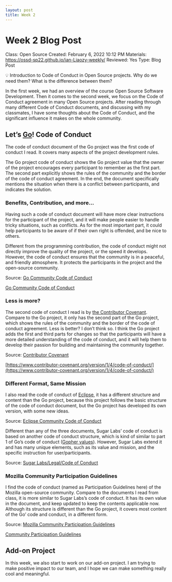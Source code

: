 ```yaml
---
layout: post
title: Week 2
---
```



# Week 2 Blog Post

Class: Open Source
Created: February 6, 2022 10:12 PM
Materials: https://ossd-sp22.github.io/ian-Liaozy-weekly/
Reviewed: Yes
Type: Blog Post

<aside>
💡 Introduction to Code of Conduct in Open Source projects. Why do we need them? What is the difference between them?

</aside>

In the first week, we had an overview of the course Open Source Software Development. Then it comes to the second week, we focus on the Code of Conduct agreement in many Open Source projects. After reading through many different Code of Conduct documents, and discussing with my classmates, I have some thoughts about the Code of Conduct, and the significant influence it makes on the whole community.

## **Let’s [Go](https://go.dev/)! Code of Conduct**

The code of conduct document of the Go project was the first code of conduct I read. It covers many aspects of the project development rules. 

The Go project code of conduct shows the Go project value that the owner of the project encourages every participant to remember as the first part. The second part explicitly shows the rules of the community and the border of the code of conduct agreement. In the end, the document specifically mentions the situation when there is a conflict between participants, and indicates the solution.  

### **Benefits, Contribution, and more...**

Having such a code of conduct document will have more clear instructions for the participant of the project, and it will make people easier to handle tricky situations, such as conflicts. As for the most important part, it could help participants to be aware of if their own right is offended, and be nice to others.

Different from the programming contribution, the code of conduct might not directly improve the quality of the project, or the speed it develops. However, the code of conduct ensures that the community is in a peaceful, and friendly atmosphere. It protects the participants in the project and the open-source community. 

Source: [Go Community Code of Conduct](https://go.dev/conduct)

[Go Community Code of Conduct](https://go.dev/conduct)

### Less is more?

The second code of conduct I read is by [the Contributor Covenant](https://www.contributor-covenant.org/version/1/4/code-of-conduct/). Compare to the Go project, it only has the second part of the Go project, which shows the rules of the community and the border of the code of conduct agreement. Less is better? I don’t think so. I think the Go project adds the first and third parts for changes so that the participants will have a more detailed understanding of the code of conduct, and it will help them to develop their passion for building and maintaining the community together. 

Source: [Contributor Covenant](http://Classicmancutandshave.com/hoboken-nj-barbershop/)

[https://www.contributor-covenant.org/version/1/4/code-of-conduct/](https://www.contributor-covenant.org/version/1/4/code-of-conduct/)

### Different Format, Same Mission

I also read the code of conduct of [Eclipse](https://www.eclipse.org/), it has a different structure and content than the Go project, because this project follows the basic structure of the code of conduct document, but the Go project has developed its own version, with some new ideas.

Source: [Eclipse Community Code of Conduct](https://www.eclipse.org/org/documents/Community_Code_of_Conduct.php)

Different than any of the three documents, Sugar Labs’ code of conduct is based on another code of conduct structure, which is kind of similar to part 1 of Go’s code of conduct ([Gopher values](https://go.dev/conduct#:~:text=respectful%20behavior%20more.-,Gopher%20values,-These%20are%20the)). However, Sugar Labs extend it and has many unique elements, such as its value and mission, and the specific instruction for user/participants. 

Source: [Sugar Labs/Legal/Code of Conduct](https://wiki.sugarlabs.org/go/Sugar_Labs/Legal/Code_of_Conduct)

### **Mozilla Community Participation Guidelines**

I find the code of conduct (named as Participation Guidelines here) of the Mozilla open-source community. Compare to the documents I read from class, it is more similar to Sugar Labs’s code of conduct. It has its own value in the document, and keep updated to keep the contents applicable now. Although its structure is different than the Go project, it covers most content of the Go’ code and conduct, in a different form.

Source: [Mozilla Community Participation Guidelines](https://www.mozilla.org/en-US/about/governance/policies/participation/)

[Community Participation Guidelines](https://www.mozilla.org/en-US/about/governance/policies/participation/)

## **Add-on Project**

In this week, we also start to work on our add-on project. I am trying to make positive impact to our team, and I hope we can make something really cool and meaningful. 
